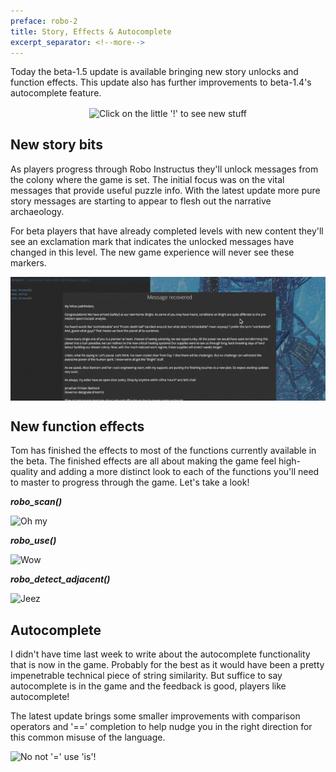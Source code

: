 ```yaml
---
preface: robo-2
title: Story, Effects & Autocomplete
excerpt_separator: <!--more-->
---
```


Today the beta-1.5 update is available bringing new story unlocks and function effects. This update also has further improvements to beta-1.4's autocomplete feature.

<p align="center">
  <img align="center"
  src="https://user-images.githubusercontent.com/2331607/55234246-9ee9d100-5222-11e9-89a7-99af5360a661.jpg"
  title="Click on the little '!' to see new stuff" />
</p>

<!--more-->

## New story bits
As players progress through Robo Instructus they'll unlock messages from the colony where the game is set. The initial focus was on the vital messages that provide useful puzzle info. With the latest update more pure story messages are starting to appear to flesh out the narrative archaeology.

For beta players that have already completed levels with new content they'll see an exclamation mark that indicates the unlocked messages have changed in this level. The new game experience will never see these markers.

<p align="center">
  <img align="center"
  src="/assets/2019-03-29/story.jpg"
  title="New words to read" />
</p>

## New function effects
Tom has finished the effects to most of the functions currently available in the beta. The finished effects are all about making the game feel high-quality and adding a more distinct look to each of the functions you'll need to master to progress through the game. Let's take a look!

***robo_scan()***

![](https://user-images.githubusercontent.com/2331607/55234573-5aab0080-5223-11e9-89fc-0ee956c443a5.gif "Oh my")

***robo_use()***

![](https://user-images.githubusercontent.com/2331607/55235072-81b60200-5224-11e9-9026-7a9665739fbd.gif "Wow")

***robo_detect_adjacent()***

![](https://user-images.githubusercontent.com/2331607/55234560-554db600-5223-11e9-8107-20e5bb80a430.gif "Jeez")

## Autocomplete
I didn't have time last week to write about the autocomplete functionality that is now in the game. Probably for the best as it would have been a pretty impenetrable technical piece of string similarity. But suffice to say autocomplete is in the game and the feedback is good, players like autocomplete!

The latest update brings some smaller improvements with comparison operators and '==' completion to help nudge you in the right direction for this common misuse of the language.

![](https://user-images.githubusercontent.com/2331607/55234776-c55c3c00-5223-11e9-8d3b-944af2c95fe1.png "No not '=' use 'is'!")
